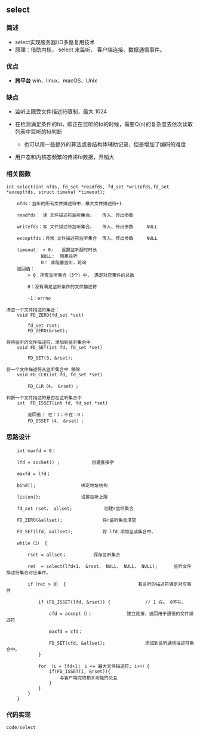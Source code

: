 ## **select**

### **简述**

- select实现服务器I/O多路复用技术
- 原理：借助内核， select 来监听， 客户端连接、数据通信事件。

### **优点**

- **跨平台** win、linux、macOS、Unix

### **缺点**

- 监听上限受文件描述符限制，最大 1024

- 在检测满足条件的fd，即正在监听的fd的时候，需要O(n)的复杂度去依次读取列表中监听的fd判断
  - 也可以用一些额外的算法或者结构体辅助记录，但是增加了编码的难度
- 用户态和内核态频繁的传递fd数据，开销大

### **相关函数**

	int select(int nfds, fd_set *readfds, fd_set *writefds,fd_set *exceptfds, struct timeval *timeout);
	
		nfds：监听的所有文件描述符中，最大文件描述符+1
	
		readfds： 读 文件描述符监听集合。	传入、传出参数
	
		writefds：写 文件描述符监听集合。	传入、传出参数		NULL
	
		exceptfds：异常 文件描述符监听集合	传入、传出参数		NULL
	
		timeout： > 0: 	设置监听超时时长
				 NULL:	阻塞监听
				 0：	非阻塞监听，轮询
		返回值：
			> 0：所有监听集合（3个）中， 满足对应事件的总数
	
			0：没有满足监听条件的文件描述符
	
			-1：errno

```
清空一个文件描述符集合：	
	void FD_ZERO(fd_set *set)

		fd_set rset;
		FD_ZERO(&rset);

将待监听的文件描述符，添加到监听集合中
	void FD_SET(int fd, fd_set *set)

		FD_SET(3, &rset);

将一个文件描述符从监听集合中 移除
	void FD_CLR(int fd, fd_set *set)

		FD_CLR（4， &rset）;
		
判断一个文件描述符是否在监听集合中
	int  FD_ISSET(int fd, fd_set *set)

		返回值： 在：1；不在：0；
		FD_ISSET（4， &rset）;
```

### **思路设计**

```
	int maxfd = 0；

	lfd = socket() ;			创建套接字

	maxfd = lfd；

	bind();					绑定地址结构

	listen();				设置监听上限

	fd_set rset， allset;			创建r监听集合

	FD_ZERO(&allset);				将r监听集合清空

	FD_SET(lfd, &allset);			将 lfd 添加至读集合中。

	while（1） {

		rset = allset；			保存监听集合
	
		ret  = select(lfd+1， &rset， NULL， NULL， NULL);		监听文件描述符集合对应事件。

		if（ret > 0） {							有监听的描述符满足对应事件
		
			if (FD_ISSET(lfd, &rset)) {				// 1 在。 0不在。

				cfd = accept（）；				建立连接，返回用于通信的文件描述符

				maxfd = cfd；

				FD_SET(cfd, &allset);				添加到监听通信描述符集合中。
			}

			for （i = lfd+1； i <= 最大文件描述符; i++）{
				if(FD_ISSET(i, &rset)){
					与客户端完成相关功能的交互
				}	
			}
		}
	}
```



### **代码实现**

```c
code/select
```



